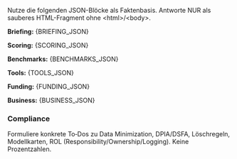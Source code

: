<!-- Basis-Kontext -->
<p>Nutze die folgenden JSON-Blöcke als Faktenbasis. Antworte NUR als sauberes HTML-Fragment ohne &lt;html&gt;/&lt;body&gt;.</p>
<p><b>Briefing:</b> {BRIEFING_JSON}</p>
<p><b>Scoring:</b> {SCORING_JSON}</p>
<p><b>Benchmarks:</b> {BENCHMARKS_JSON}</p>
<p><b>Tools:</b> {TOOLS_JSON}</p>
<p><b>Funding:</b> {FUNDING_JSON}</p>
<p><b>Business:</b> {BUSINESS_JSON}</p>
<h3>Compliance</h3><p>Formuliere konkrete To‑Dos zu Data Minimization, DPIA/DSFA, Löschregeln, Modellkarten, ROL (Responsibility/Ownership/Logging). Keine Prozentzahlen.</p>
